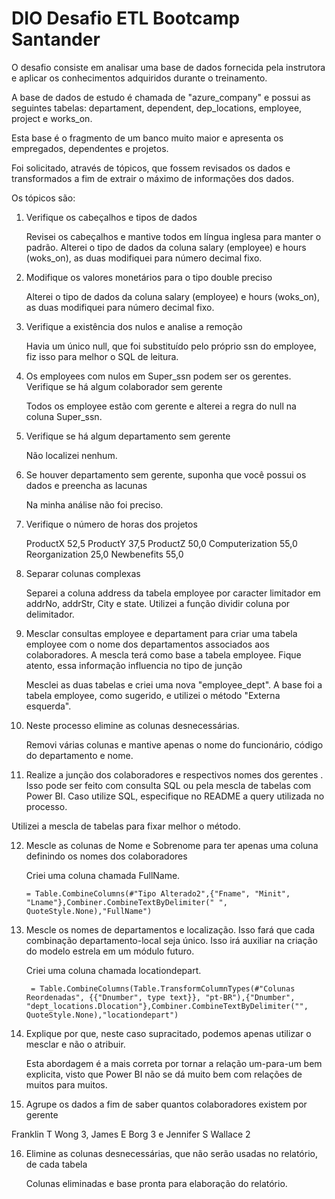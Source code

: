 # DIO Desafio ETL Bootcamp Santander

O desafio consiste em analisar uma base de dados fornecida pela instrutora e aplicar os conhecimentos adquiridos durante o treinamento.

A base de dados de estudo é chamada de "azure_company" e possui as seguintes tabelas:
departament, dependent, dep_locations, employee, project e works_on.

Esta base é o fragmento de um banco muito maior e apresenta os empregados, dependentes e projetos.

Foi solicitado, através de tópicos, que fossem revisados os dados e transformados a fim de extrair o máximo de informações dos dados.

Os tópicos são:
1. Verifique os cabeçalhos e tipos de dados
   
   Revisei os cabeçalhos e mantive todos em língua inglesa para manter o padrão. Alterei o tipo de dados da coluna salary (employee) e hours (woks_on), as duas modifiquei para número decimal fixo.

2. Modifique os valores monetários para o tipo double preciso
    
    Alterei o tipo de dados da coluna salary (employee) e hours (woks_on), as duas modifiquei para número decimal fixo.

3. Verifique a existência dos nulos e analise a remoção
   
   Havia um único null, que foi substituído pelo próprio ssn do employee, fiz isso para melhor o SQL de leitura.

4. Os employees com nulos em Super_ssn podem ser os gerentes. Verifique se há algum colaborador sem gerente
   
   Todos os employee estão com gerente e alterei a regra do null na coluna Super_ssn.

5. Verifique se há algum departamento sem gerente
   
   Não localizei nenhum.

6. Se houver departamento sem gerente, suponha que você possui os dados e preencha as lacunas
   
   Na minha análise não foi preciso.

7. Verifique o número de horas dos projetos

   ProductX         52,5
   ProductY         37,5
   ProductZ         50,0
   Computerization  55,0
   Reorganization   25,0
   Newbenefits      55,0

8. Separar colunas complexas

   Separei a coluna address da tabela employee por caracter limitador em addrNo, addrStr, City e state.
   Utilizei a função dividir coluna por delimitador.

9. Mesclar consultas employee e departament para criar uma tabela employee com o nome dos departamentos associados aos colaboradores. A mescla terá como base a tabela employee. Fique atento, essa informação influencia no tipo de junção

   Mesclei as duas tabelas e criei uma nova "employee_dept". A base foi a tabela employee, como sugerido, e utilizei o método "Externa esquerda".

10. Neste processo elimine as colunas desnecessárias.

    Removi várias colunas e mantive apenas o nome do funcionário, código do departamento e nome.  

11. Realize a junção dos colaboradores e respectivos nomes dos gerentes . Isso pode ser feito com consulta SQL ou pela mescla de tabelas com Power BI. Caso utilize SQL, especifique no README a query utilizada no processo.
   
   Utilizei a mescla de tabelas para fixar melhor o método.

12. Mescle as colunas de Nome e Sobrenome para ter apenas uma coluna definindo os nomes dos colaboradores

    Criei uma coluna chamada FullName.
    ~~~
    = Table.CombineColumns(#"Tipo Alterado2",{"Fname", "Minit", "Lname"},Combiner.CombineTextByDelimiter(" ", QuoteStyle.None),"FullName") 

13. Mescle os nomes de departamentos e localização. Isso fará que cada combinação departamento-local seja único. Isso irá auxiliar na criação do modelo estrela em um módulo futuro.

    Criei uma coluna chamada locationdepart.
    ~~~
     = Table.CombineColumns(Table.TransformColumnTypes(#"Colunas Reordenadas", {{"Dnumber", type text}}, "pt-BR"),{"Dnumber", "dept_locations.Dlocation"},Combiner.CombineTextByDelimiter("", QuoteStyle.None),"locationdepart")

14. Explique por que, neste caso supracitado, podemos apenas utilizar o mesclar e não o atribuir.

    Esta abordagem é a mais correta por tornar a relação um-para-um bem explicita, visto que Power BI não se dá muito bem com relações de muitos para muitos.

15. Agrupe os dados a fim de saber quantos colaboradores existem por gerente

   Franklin T Wong 3, James E Borg 3 e Jennifer S Wallace 2

16. Elimine as colunas desnecessárias, que não serão usadas no relatório, de cada tabela
    
    Colunas eliminadas e base pronta para elaboração do relatório.